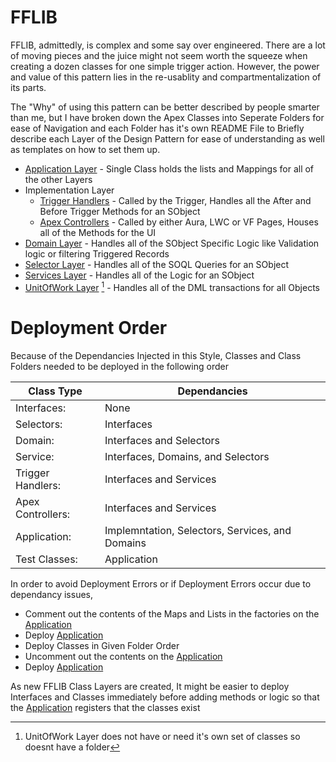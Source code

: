 # FFLIB
FFLIB, admittedly, is complex and some say over engineered. There are a lot of moving pieces and the juice might not seem worth the squeeze when creating a dozen classes for one simple trigger action. However, the power and value of this pattern lies in the re-usablity and compartmentalization of its parts. 

The "Why" of using this pattern can be better described by people smarter than me, but I have broken down the Apex Classes into Seperate Folders for ease of Navigation and each Folder has it's own README File to Briefly describe each Layer of the Design Pattern for ease of understanding as well as templates on how to set them up.

- [Application Layer](/force-app/main/default/classes/FFLIB%20Examples/Application) - Single Class holds the lists and Mappings for all of the other Layers 
- Implementation Layer
    - [Trigger Handlers](/force-app/main/default/classes/FFLIB%20Examples/TriggerHandlers) - Called by the Trigger, Handles all the After and Before Trigger Methods for an SObject 
    - [Apex Controllers](/force-app/main/default/classes/FFLIB%20Examples/Controllers) - Called by either Aura, LWC or VF Pages, Houses all of the Methods for the UI 
- [Domain Layer](/force-app/main/default/classes/FFLIB%20Examples/Domains) - Handles all of the SObject Specific Logic like Validation logic or filtering Triggered Records
- [Selector Layer](/force-app/main/default/classes/FFLIB%20Examples/Selectors) - Handles all of the SOQL Queries for an SObject
- [Services Layer](/force-app/main/default/classes/FFLIB%20Examples/Services) - Handles all of the Logic for an SObject
- [UnitOfWork Layer]() [^1] - Handles all of the DML transactions for all Objects

[^1]: UnitOfWork Layer does not have or need it's own set of classes so doesnt have a folder

# Deployment Order
Because of the Dependancies Injected in this Style, Classes and Class Folders needed to be deployed in the following order

| Class Type        | Dependancies 
| ----------------- | ----------------------------------
| Interfaces:       | None
| Selectors:        | Interfaces
| Domain:           | Interfaces and Selectors
| Service:          | Interfaces, Domains, and Selectors
| Trigger Handlers: | Interfaces and Services
| Apex Controllers: | Interfaces and Services
| Application:      | Implemntation, Selectors, Services, and Domains
| Test Classes:     | Application

In order to avoid Deployment Errors or if Deployment Errors occur due to dependancy issues, 
- Comment out the contents of the Maps and Lists in the factories on the [Application](/force-app/main/default/classes/FFLIB%20Examples/Application)
- Deploy [Application](/force-app/main/default/classes/FFLIB%20Examples/Application)
- Deploy Classes in Given Folder Order
- Uncomment out the contents on the [Application](/force-app/main/default/classes/FFLIB%20Examples/Application)
- Deploy [Application](/force-app/main/default/classes/FFLIB%20Examples/Application)

As new FFLIB Class Layers are created, It might be easier to deploy Interfaces and Classes immediately before adding methods or logic so that the [Application](/force-app/main/default/classes/FFLIB%20Examples/Application) registers that the classes exist